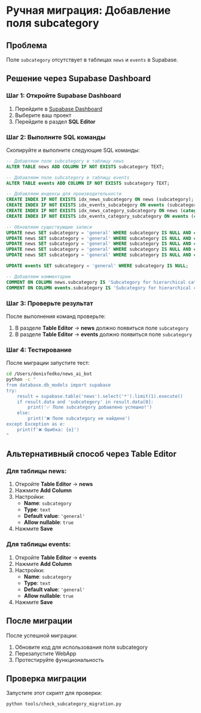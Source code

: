 # Ручная миграция: Добавление поля subcategory

## Проблема
Поле `subcategory` отсутствует в таблицах `news` и `events` в Supabase.

## Решение через Supabase Dashboard

### Шаг 1: Откройте Supabase Dashboard
1. Перейдите в [Supabase Dashboard](https://supabase.com/dashboard)
2. Выберите ваш проект
3. Перейдите в раздел **SQL Editor**

### Шаг 2: Выполните SQL команды
Скопируйте и выполните следующие SQL команды:

```sql
-- Добавляем поле subcategory в таблицу news
ALTER TABLE news ADD COLUMN IF NOT EXISTS subcategory TEXT;

-- Добавляем поле subcategory в таблицу events
ALTER TABLE events ADD COLUMN IF NOT EXISTS subcategory TEXT;

-- Добавляем индексы для производительности
CREATE INDEX IF NOT EXISTS idx_news_subcategory ON news (subcategory);
CREATE INDEX IF NOT EXISTS idx_events_subcategory ON events (subcategory);
CREATE INDEX IF NOT EXISTS idx_news_category_subcategory ON news (category, subcategory);
CREATE INDEX IF NOT EXISTS idx_events_category_subcategory ON events (category, subcategory);

-- Обновляем существующие записи
UPDATE news SET subcategory = 'general' WHERE subcategory IS NULL AND category = 'crypto';
UPDATE news SET subcategory = 'general' WHERE subcategory IS NULL AND category = 'economy';
UPDATE news SET subcategory = 'general' WHERE subcategory IS NULL AND category = 'world';
UPDATE news SET subcategory = 'general' WHERE subcategory IS NULL AND category = 'technology';
UPDATE news SET subcategory = 'general' WHERE subcategory IS NULL AND category = 'politics';

UPDATE events SET subcategory = 'general' WHERE subcategory IS NULL;

-- Добавляем комментарии
COMMENT ON COLUMN news.subcategory IS 'Subcategory for hierarchical categorization (e.g., bitcoin, ethereum for crypto)';
COMMENT ON COLUMN events.subcategory IS 'Subcategory for hierarchical categorization (e.g., stocks, bonds for markets)';
```

### Шаг 3: Проверьте результат
После выполнения команд проверьте:

1. В разделе **Table Editor** → **news** должно появиться поле `subcategory`
2. В разделе **Table Editor** → **events** должно появиться поле `subcategory`

### Шаг 4: Тестирование
После миграции запустите тест:

```bash
cd /Users/denisfedko/news_ai_bot
python -c "
from database.db_models import supabase
try:
    result = supabase.table('news').select('*').limit(1).execute()
    if result.data and 'subcategory' in result.data[0]:
        print('✅ Поле subcategory добавлено успешно!')
    else:
        print('❌ Поле subcategory не найдено')
except Exception as e:
    print(f'❌ Ошибка: {e}')
"
```

## Альтернативный способ через Table Editor

### Для таблицы news:
1. Откройте **Table Editor** → **news**
2. Нажмите **Add Column**
3. Настройки:
   - **Name**: `subcategory`
   - **Type**: `text`
   - **Default value**: `'general'`
   - **Allow nullable**: `true`
4. Нажмите **Save**

### Для таблицы events:
1. Откройте **Table Editor** → **events**
2. Нажмите **Add Column**
3. Настройки:
   - **Name**: `subcategory`
   - **Type**: `text`
   - **Default value**: `'general'`
   - **Allow nullable**: `true`
4. Нажмите **Save**

## После миграции

После успешной миграции:

1. Обновите код для использования поля subcategory
2. Перезапустите WebApp
3. Протестируйте функциональность

## Проверка миграции

Запустите этот скрипт для проверки:

```bash
python tools/check_subcategory_migration.py
```
